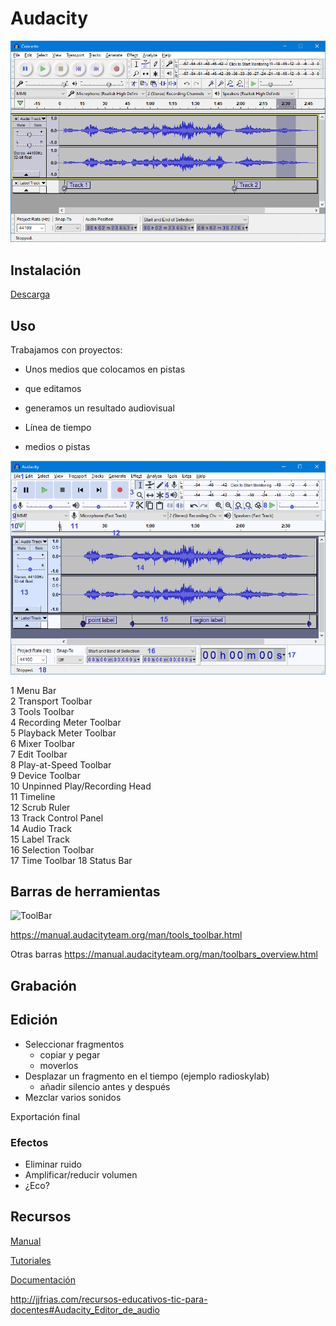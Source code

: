 # Audacity

![Audacity](./images/Theme_Classic.png)

## Instalación

[Descarga](https://www.audacityteam.org/)


## Uso

Trabajamos con proyectos:
* Unos medios que colocamos en  pistas
* que editamos
* generamos un resultado audiovisual

* Línea de tiempo
* medios o pistas

![Audacity](./images/projectwindowimagemap_240.png)


1 Menu Bar   
2 Transport Toolbar   
3 Tools Toolbar   
4 Recording Meter Toolbar   
5 Playback Meter Toolbar   
6 Mixer Toolbar  
7 Edit Toolbar   
8 Play-at-Speed Toolbar   
9 Device Toolbar   
10 Unpinned Play/Recording Head   
11 Timeline   
12 Scrub Ruler  
13 Track Control Panel   
14 Audio Track   
15 Label Track   
16 Selection Toolbar   
17 Time Toolbar   18 Status Bar  

## Barras de herramientas

![ToolBar](https://manual.audacityteam.org/m/images/0/02/toolstoolbarannotated.png)

https://manual.audacityteam.org/man/tools_toolbar.html

Otras barras
https://manual.audacityteam.org/man/toolbars_overview.html

## Grabación

## Edición

* Seleccionar fragmentos
    * copiar y pegar
    * moverlos
* Desplazar un fragmento en el tiempo (ejemplo radioskylab)
    * añadir silencio antes y después
* Mezclar varios sonidos

Exportación final

### Efectos

* Eliminar ruido
* Amplificar/reducir volumen
* ¿Eco?

## Recursos


[Manual](https://manual.audacityteam.org/)

[Tutoriales](https://manual.audacityteam.org/#tutorials)

[Documentación](https://www.audacityteam.org/help/documentation/)

http://jjfrias.com/recursos-educativos-tic-para-docentes#Audacity_Editor_de_audio